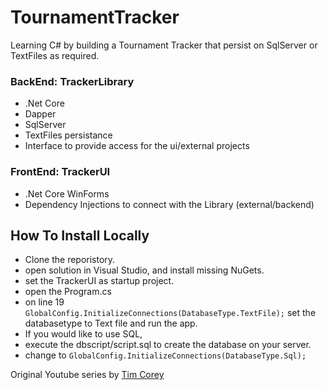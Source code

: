 # TournamentTracker

Learning C# by building a Tournament Tracker that persist on SqlServer or TextFiles as required.

### BackEnd: TrackerLibrary

* .Net Core 
* Dapper
* SqlServer
* TextFiles persistance
* Interface to provide access for the ui/external projects

### FrontEnd: TrackerUI

* .Net Core WinForms 
* Dependency Injections to connect with the Library (external/backend)

## How To Install Locally

* Clone the reporistory. 
* open solution in Visual Studio, and install missing NuGets.
* set the TrackerUI as startup project.
* open the Program.cs 
* on line 19 `GlobalConfig.InitializeConnections(DatabaseType.TextFile);` set the databasetype to Text file and run the app.
* If you would like to use SQL, 
* execute the dbscript/script.sql to create the database on your server.  
* change to `GlobalConfig.InitializeConnections(DatabaseType.Sql);`


Original Youtube series by [Tim Corey](https://www.youtube.com/playlist?list=PLLWMQd6PeGY3t63w-8MMIjIyYS7MsFcCi)  
